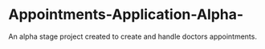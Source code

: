 # Appointments-Application-Alpha-
An alpha stage project created to create and handle doctors appointments.
